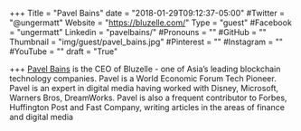 +++
Title = "Pavel Bains"
date = "2018-01-29T09:12:37-05:00"
#Twitter = "@ungermatt"
Website = "https://bluzelle.com/"
Type = "guest"
#Facebook = "ungermatt"
Linkedin = "pavelbains/"
#Pronouns = ""
#GitHub = ""
Thumbnail = "img/guest/pavel_bains.jpg"
#Pinterest = ""
#Instagram = ""
#YouTube = ""
draft = "True"

+++
[Pavel Bains](https://www.linkedin.com/in/pavelbains/) is the CEO of Bluzelle - one of Asia’s leading blockchain technology companies. Pavel is a World Economic Forum Tech Pioneer. Pavel is an expert in digital media having worked with Disney, Microsoft, Warners Bros, DreamWorks. Pavel is also a frequent contributor to Forbes, Huffington Post and Fast Company, writing articles in the areas of finance and digital media
